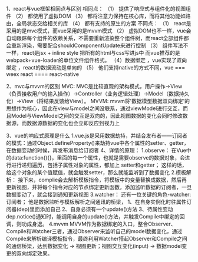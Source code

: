 1、react与vue框架相同点与区别
  相同点：
  （1） 提供了响应式与组件化的视图组件
  （2） 都使用了虚拟DOM
  （3） 都将注意力保持在核心库，而将其他功能如路由，全局状态交给相关的库
  （4） 都有支持的原生的方案 
  不同点：
  （1） react是采用的是mvc模式，而vue采用的是mvvm模式
  （2） 虚拟DOM也不一样，vue会自动跟踪每个组件的依赖关系，不需要重新渲染整个组件树，而react全部组件都会重新渲染，需要配合shouldComponentUpdate来进行控制
  （3） 组件写法不一样，react是jsx + inline style 把所有的html与css写进js中
        而vue推荐的是webpack+vue-loader的单位文件组件格式。
  （4）数据绑定 ，vue实现了双向绑定 ，react的数据流动是单向的
  （5） 他们支持native的方式不同，vue === weex   react ==== react-native

2、mvc与mvvm的区别
  MVC:
  MVC是比较直观的架构模式，用户操作->View（负责接收用户的输入操作）->Controller（业务逻辑处理）->Model（数据持久化）->View（将结果反馈给View）。
  MVVM:
  mvvm将'数据模型数据双向绑定'的思想作为核心，因此在view与model之间没联系，通过viewModel进行交互，而且Model与ViewModel之间的交互是双向的，因此视图数据的变化会同时修改数据源，而数据源数据的变化也会立即反应到视力上

3、vue的响应式原理是什么
  1.vue.js是采用数据劫持，并结合发布者——订阅者的模式：通过Object.defineProperty()来劫持vue中各个属性的setter、getter，在数据变动的时候，再发布消息给订阅者
4、详情的原理： 
  1.observe： 
    在Vue中的data:function(){}，里面的每一个属性，也就是需要observe的数据对象，会进行进行递归遍历，包括子属性对象的属性，都加上 setter和getter； 这样的话，给这个对象的某个值赋值，就会触发setter，那么就能监听到了数据变化
  2.模板解析： 
    接下来，complie会去解析模板指令，将模板中的变量替换成数据，然后再更新视图，并将每个指令对应的节点绑定更新函数，添加监听数据的订阅者，一旦数据变动了，就会接到通知更新视图
  3.watcher： 
    还有一位关键的角色-watcher:订阅者； 
    他是数据监听与模板解析之间通讯的桥梁， 
    1、在自身实例化时往属性订阅器(dep)里面添加自己 
    2、自身必须有一个update()方法 
    3、待属性变动dep.notice()通知时，能调用自身的update()方法，并触发Compile中绑定的回调，则功成身退。
  4.mvvm
  MVVM作为数据绑定的入口，整合Observer、Compile和Watcher三者，通过Observer来监听自己的model数据变化，通过Compile来解析编译模板指令，最终利用Watcher搭起Observer和Compile之间的通信桥梁，达到数据变化 -> 视图更新；视图交互变化(input) -> 数据model变更的双向绑定效果。